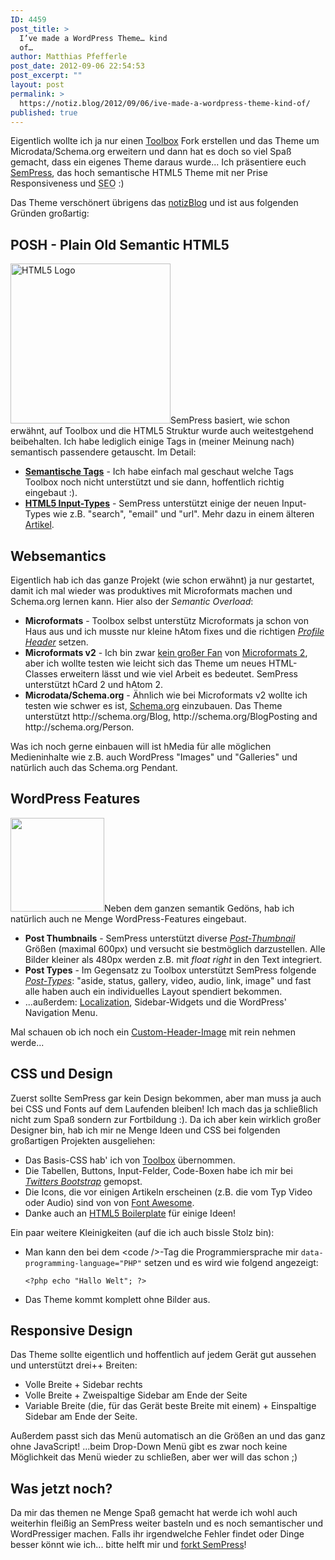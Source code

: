 ```yaml
---
ID: 4459
post_title: >
  I’ve made a WordPress Theme… kind
  of…
author: Matthias Pfefferle
post_date: 2012-09-06 22:54:53
post_excerpt: ""
layout: post
permalink: >
  https://notiz.blog/2012/09/06/ive-made-a-wordpress-theme-kind-of/
published: true
---
```

Eigentlich wollte ich ja nur einen <a href="http://wordpress.org/extend/themes/toolbox">Toolbox</a> Fork erstellen und das Theme um Microdata/Schema.org erweitern und dann hat es doch so viel Spaß gemacht, dass ein eigenes Theme daraus wurde... Ich präsentiere euch <a href="https://github.com/pfefferle/SemPress">SemPress</a>, das hoch semantische HTML5 Theme mit ner Prise Responsiveness und <abbr title="Search Engine Optimization">SEO</abbr> :)

Das Theme verschönert übrigens das <a href="http://notiz.blog/">notizBlog</a> und ist aus folgenden Gründen großartig:

<h2 id="websemantics">POSH - Plain Old Semantic HTML5</h2>

<img src="http://notiz.blog/wp-content/uploads/2011/07/HTML5_Logo_256.png" alt="HTML5 Logo" title="HTML5 Logo" width="256" height="256" class="alignright size-full wp-image-3841" />SemPress basiert, wie schon erwähnt, auf Toolbox und die HTML5 Struktur wurde auch weitestgehend beibehalten. Ich habe lediglich einige Tags in (meiner Meinung nach) semantisch passendere getauscht. Im Detail:

<ul>
<li><strong><a href="http://diveintohtml5.info/semantics.html#new-elements">Semantische Tags</a></strong> - Ich habe einfach mal geschaut welche Tags Toolbox noch nicht unterstützt und sie dann, hoffentlich richtig eingebaut :).</li>
<li><strong><a href="http://diveintohtml5.info/forms.html">HTML5 Input-Types</a></strong> - SemPress unterstützt einige der neuen Input-Types wie z.B. "search", "email" und "url". Mehr dazu in einem älteren <a href="http://notiz.blog/2011/07/11/html5-input-types-form-validierung-und-wordpress/">Artikel</a>.</li>
</ul>

<h2>Websemantics</h2>

Eigentlich hab ich das ganze Projekt (wie schon erwähnt) ja nur gestartet, damit ich mal wieder was produktives mit Microformats machen und Schema.org lernen kann. Hier also der <em>Semantic Overload</em>:

<ul>
<li><strong>Microformats</strong> - Toolbox selbst unterstütz Microformats ja schon von Haus aus und ich musste nur kleine hAtom fixes und die richtigen <em><a href="http://microformats.org/wiki/rel-profile">Profile Header</a></em> setzen.</li>
<li><strong>Microformats v2</strong> - Ich bin zwar <a href="http://notiz.blog/2012/07/03/microformats-the-next-generation/">kein großer Fan</a> von <a href="http://microformats.org/wiki/microformats_2">Microformats 2</a>, aber ich wollte testen wie leicht sich das Theme um neues HTML-Classes erweitern lässt und wie viel Arbeit es bedeutet. SemPress unterstützt hCard 2 und hAtom 2.</li>
<li><strong>Microdata/Schema.org</strong> - Ähnlich wie bei Microformats v2 wollte ich testen wie schwer es ist, <a href="http://schema.org/">Schema.org</a> einzubauen. Das Theme unterstützt http://schema.org/Blog, http://schema.org/BlogPosting and http://schema.org/Person.</li>
</ul>

Was ich noch gerne einbauen will ist hMedia für alle möglichen Medieninhalte wie z.B. auch WordPress "Images" und "Galleries" und natürlich auch das Schema.org Pendant.

<h2>WordPress Features</h2>

<img src="http://notiz.blog/wp-content/uploads/2007/03/wordpress-logo.png" alt="" title="WordPress Logo" width="150" height="150" class="alignright size-full wp-image-1748" />Neben dem ganzen semantik Gedöns, hab ich natürlich auch ne Menge WordPress-Features eingebaut.

<ul>
<li><strong>Post Thumbnails</strong> - SemPress unterstützt diverse <em><a href="http://codex.wordpress.org/Post_Thumbnails">Post-Thumbnail</a></em> Größen (maximal 600px) und versucht sie bestmöglich darzustellen. Alle Bilder kleiner als 480px werden z.B. mit <em>float right</em> in den Text integriert.</li>
<li><strong>Post Types</strong> - Im Gegensatz zu Toolbox unterstützt SemPress folgende <em><a href="https://codex.wordpress.org/Post_Types">Post-Types</a></em>: "aside, status, gallery, video, audio, link, image" und fast alle haben auch ein individuelles Layout spendiert bekommen.</li>
<li>...außerdem: <a href="http://codex.wordpress.org/Translating_WordPress">Localization</a>, Sidebar-Widgets und die WordPress' Navigation Menu.</li>
</ul>

Mal schauen ob ich noch ein <a href="http://en.support.wordpress.com/themes/custom-header-image/">Custom-Header-Image</a> mit rein nehmen werde...

<h2>CSS und Design</h2>

Zuerst sollte SemPress gar kein Design bekommen, aber man muss ja auch bei CSS und Fonts auf dem Laufenden bleiben! Ich mach das ja schließlich nicht zum Spaß sondern zur Fortbildung :). Da ich aber kein wirklich großer Designer bin, hab ich mir ne Menge Ideen und CSS bei folgenden großartigen Projekten ausgeliehen:

<ul>
<li>Das Basis-CSS hab' ich von <a href="http://wordpress.org/extend/themes/toolbox">Toolbox</a> übernommen.</li>
<li>Die Tabellen, Buttons, Input-Felder, Code-Boxen habe ich mir bei <em><a href="http://twitter.github.com/bootstrap/">Twitters Bootstrap</a></em> gemopst.</li>
<li>Die Icons, die vor einigen Artikeln erscheinen (z.B. die vom Typ Video oder Audio) sind von von <a href="http://fortawesome.github.com/Font-Awesome/">Font Awesome</a>.</li>
<li>Danke auch an <a href="http://html5boilerplate.com/">HTML5 Boilerplate</a> für einige Ideen!</li>
</ul>

Ein paar weitere Kleinigkeiten (auf die ich auch bissle Stolz bin):

<ul>
<li>Man kann den bei dem &lt;code /&gt;-Tag die Programmiersprache mir <code>data-programming-language="PHP"</code> setzen und es wird wie folgend angezeigt:
<pre><code data-programming-language="PHP">&lt;?php echo "Hallo Welt"; ?&gt;</code></pre></li>
<li>Das Theme kommt komplett ohne Bilder aus.</li>
</ul>

<h2>Responsive Design</h2>

Das Theme sollte eigentlich und hoffentlich auf jedem Gerät gut aussehen und unterstützt drei++ Breiten:

<ul>
<li>Volle Breite + Sidebar rechts</li>
<li>Volle Breite + Zweispaltige Sidebar am Ende der Seite</li>
<li>Variable Breite (die, für das Gerät beste Breite mit einem) + Einspaltige Sidebar am Ende der Seite.</li>
</ul>

Außerdem passt sich das Menü automatisch an die Größen an und das ganz ohne JavaScript! ...beim Drop-Down Menü gibt es zwar noch keine Möglichkeit das Menü wieder zu schließen, aber wer will das schon ;)

<h2>Was jetzt noch?</h2>

Da mir das themen ne Menge Spaß gemacht hat werde ich wohl auch weiterhin fleißig an SemPress weiter basteln und es noch semantischer und WordPressiger machen. Falls ihr irgendwelche Fehler findet oder Dinge besser könnt wie ich... bitte helft mir und <a href="https://github.com/pfefferle/SemPress">forkt SemPress</a>!
